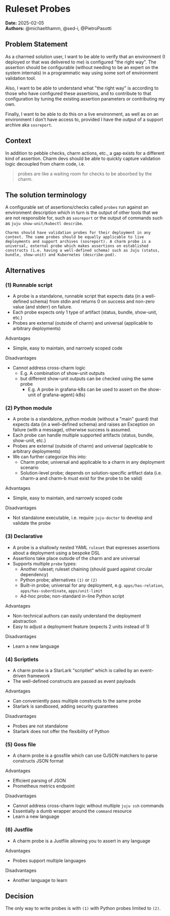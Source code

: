 # Ruleset Probes
**Date:** 2025-02-05<br/>
**Authors:** @michaelthamm, @sed-i, @PietroPasotti


## Problem Statement
As a charmed solution user, I want to be able to verify that an environment (I deployed or that was delivered to me) is configured "the right way". The assertion should be configurable (without needing to be an expert on the system internals) in a programmatic way using some sort of environment validation tool.

Also, I want to be able to understand what "the right way" is according to those who have configured these assertions, and to contribute to that configuration by tuning the existing assertion parameters or contributing my own.

Finally, I want to be able to do this on a live environment, as well as on an environment I don't have access to, provided I have the output of a support archive aka `sosreport`.

## Context
In addition to pebble checks, charm actions, etc., a gap exists for a different kind of assertion. Charm devs should be able to quickly capture validation logic decoupled from charm code, i.e.
> probes are like a waiting room for checks to be absorbed by the charm.

## The solution terminology
A configurable set of assertions/checks called `probes` run against an environment description which in turn is the output of other tools that we are not responsible for, such as `sosreport` or the output of commands such as `juju show-unit/kubectl describe`.





```
Charms should have validation probes for their deployment in any context. The same probes should be equally applicable to live deployments and support archives (sosreport). A charm probe is a universal, external probe which makes assertions on established constructs (i.e. having a well-defined schema) such as Juju (status, bundle, show-unit) and Kubernetes (describe-pod).
```





## Alternatives
### (1) Runnable script
- A probe is a standalone, runnable script that expects data (in a well-defined schema) from stdin and returns 0 on success and non-zero value (and stderr) on failure.
- Each probe expects only 1 type of artifact (status, bundle, show-unit, etc.)
- Probes are external (outside of charm) and universal (applicable to arbitrary deployments)

Advantages
- Simple, easy to maintain, and narrowly scoped code

Disadvantages
- Cannot address cross-charm logic
  - E.g. A combination of show-unit outputs
  - but different show-unit outputs can be checked using the same probe
    - E.g. A probe in grafana-k8s can be used to assert on the show-unit of grafana-agent(-k8s)

### (2) Python module
- A probe is a standalone, python module (without a "main" guard) that expects data (in a well-defined schema) and raises an Exception on failure (with a message), otherwise success is assumed.
- Each probe can handle multiple supported artifacts (status, bundle, show-unit, etc.)
- Probes are external (outside of charm) and universal (applicable to arbitrary deployments)
- We can further categorize this into:
  - Charm probe; universal and applicable to a charm in any deployment scenario
  - Solution-level probe; depends on solution-specific artifact data (i.e. charm-a and charm-b must exist for the probe to be valid)

Advantages
- Simple, easy to maintain, and narrowly scoped code

Disadvantages
- Not standalone executable, i.e. require `juju-doctor` to develop and validate the probe

### (3) Declarative
- A probe is a shallowly nested YAML `ruleset` that expresses assertions about a deployment using a bespoke DSL
- Assertions take place outside of the charm and are universal
- Supports multiple `probe` types:
  - Another ruleset; ruleset chaining (should guard against circular dependency)
  - Python probe; alternatives `(1)` or `(2)`
  - Built-in probe; universal for any deployment, e.g. `apps/has-relation`, `apps/has-subordinate`, `apps/unit-limit`
  - Ad-hoc probe; non-standard in-line Python script

Advantages
- Non-technical authors can easily understand the deployment abstraction
- Easy to adjust a deployment feature (expects 2 units instead of 1)

Disadvantages
- Learn a new language

### (4) Scriptlets
- A charm probe is a StarLark "scriptlet" which is called by an event-driven framework
- The well-defined constructs are passed as event payloads

Advantages
- Can conveniently pass multiple constructs to the same probe
- Starlark is sandboxed, adding security guarantees

Disadvantages
- Probes are not standalone
- Starlark does not offer the flexibility of Python

### (5) Goss file
- A charm probe is a gossfile which can use GJSON matchers to parse constructs JSON format

Advantages
- Efficient parsing of JSON
- Prometheus metrics endpoint

Disadvantages
- Cannot address cross-charm logic without multiple `juju ssh` commands
- Essentially a dumb wrapper around the `command` resource
- Learn a new language

### (6) Justfile
- A charm probe is a Justfile allowing you to assert in any language

Advantages
- Probes support multiple languages

Disadvantages
- Another language to learn

## Decision
The only way to write probes is with `(1)` with Python probes limited to `(2)`. 
